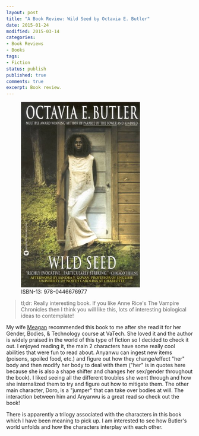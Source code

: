 ```yaml
---
layout: post
title: "A Book Review: Wild Seed by Octavia E. Butler"
date: 2015-01-24
modified: 2015-03-14
categories:
- Book Reviews
- Books
tags:
- Fiction
status: publish
published: true
comments: true
excerpt: Book review.
---
```


<figure>
  <img src="/images/wild_seed.jpg">
  <figcaption>ISBN-13: 978-0446676977</figcaption>
</figure>

> tl;dr: Really interesting book. If you like Anne Rice's The Vampire Chronicles then I think you will like this, lots of interesting biological ideas to contemplate!

My wife <a target="_blank" href="http://meaganjsouth.com/">Meagan</a> recommended this book to me after she read it for her Gender, Bodies, & Technology course at VaTech. She loved it and the author is widely praised in the world of this type of fiction so I decided to check it out. I enjoyed reading it, the main 2 characters have some really cool abilities that were fun to read about. Anyanwu can ingest new items (poisons, spoiled food, etc.) and figure out how they change/effect "her" body and then modify her body to deal with them ("her" is in quotes here because she is also a shape shifter and changes her sex/gender throughout the book). I liked seeing all the different troubles she went through and how she internalized them to try and figure out how to mitigate them. The other main character, Doro, is a "jumper" that can take over bodies at will. The interaction between him and Anyanwu is a great read so check out the book!

There is apparently a trilogy associated with the characters in this book which I have been meaning to pick up. I am interested to see how Butler's world unfolds and how the characters interplay with each other.